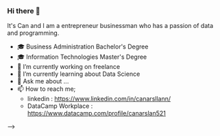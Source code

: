 ### Hi there 👋

It's Can and I am a entrepreneur businessman who has a passion of data and programming. 

- :mortar_board: Business Administration Bachelor's Degree
- :mortar_board: Information Technologies Master's Degree
- 🔭 I’m currently working on freelance
- 🌱 I’m currently learning about Data Science
- 💬 Ask me about ...
- 📫 How to reach me;
  - linkedin : https://www.linkedin.com/in/canarsllann/
  - DataCamp Workplace : https://www.datacamp.com/profile/canarslan521

-->
